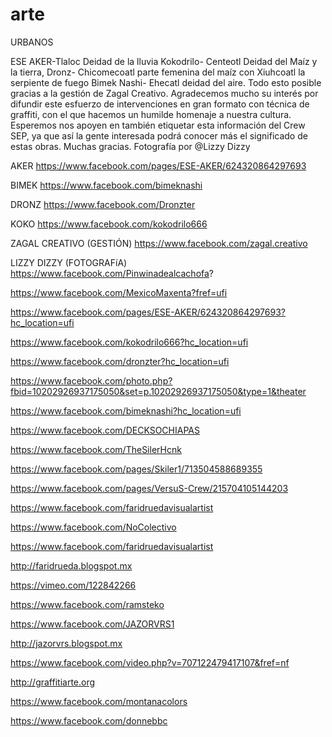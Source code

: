 # arte


URBANOS

ESE AKER-Tlaloc Deidad de la lluvia
Kokodrilo- Centeotl Deidad del Maíz y la tierra,
Dronz- Chicomecoatl parte femenina del maíz con Xiuhcoatl la serpiente de fuego
Bimek Nashi- Ehecatl deidad del aire.
Todo esto posible gracias a la gestión de Zagal Creativo.
Agradecemos mucho su interés por difundir este esfuerzo de intervenciones en gran formato con técnica de graffiti, con el que hacemos un humilde homenaje a nuestra cultura.
Esperemos nos apoyen en también etiquetar esta información del Crew SEP, ya que así la gente interesada podrá conocer más el significado de estas obras.
Muchas gracias.
Fotografía por @Lizzy Dizzy

AKER
https://www.facebook.com/pages/ESE-AKER/624320864297693

BIMEK
https://www.facebook.com/bimeknashi

DRONZ
https://www.facebook.com/Dronzter

KOKO
https://www.facebook.com/kokodrilo666

ZAGAL CREATIVO (GESTIÓN)
https://www.facebook.com/zagal.creativo

LIZZY DIZZY (FOTOGRAFíA)
https://www.facebook.com/Pinwinadealcachofa?



https://www.facebook.com/MexicoMaxenta?fref=ufi

https://www.facebook.com/pages/ESE-AKER/624320864297693?hc_location=ufi

https://www.facebook.com/kokodrilo666?hc_location=ufi

https://www.facebook.com/dronzter?hc_location=ufi

https://www.facebook.com/photo.php?fbid=10202926937175050&set=p.10202926937175050&type=1&theater

https://www.facebook.com/bimeknashi?hc_location=ufi

https://www.facebook.com/DECKSOCHIAPAS

https://www.facebook.com/TheSilerHcnk

https://www.facebook.com/pages/Skiler1/713504588689355

https://www.facebook.com/pages/VersuS-Crew/215704105144203

https://www.facebook.com/faridruedavisualartist

https://www.facebook.com/NoColectivo

https://www.facebook.com/faridruedavisualartist

http://faridrueda.blogspot.mx

https://vimeo.com/122842266

https://www.facebook.com/ramsteko

https://www.facebook.com/JAZORVRS1

http://jazorvrs.blogspot.mx

https://www.facebook.com/video.php?v=707122479417107&fref=nf

http://graffitiarte.org


https://www.facebook.com/montanacolors

https://www.facebook.com/donnebbc

